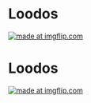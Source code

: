 # Loodos

<a href="https://imgflip.com/gif/3ec6f5"><img src="https://i.imgflip.com/3ec6f5.gif" title="made at imgflip.com"/></a>

# Loodos

<a href="https://imgflip.com/gif/3ed4km"><img src="https://i.imgflip.com/3ed4km.gif" title="made at imgflip.com"/></a>
